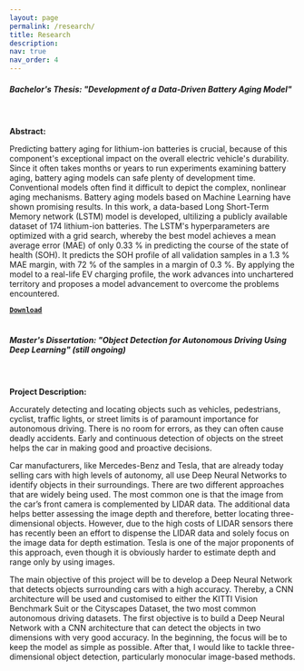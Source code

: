 ```yaml
---
layout: page
permalink: /research/
title: Research
description:
nav: true
nav_order: 4
---
```


##### **Bachelor's Thesis: "Development of a Data-Driven Battery Aging Model"**
<br/><br/>**Abstract:**

Predicting battery aging for lithium-ion batteries is crucial, because of this component's exceptional impact on the overall electric vehicle's durability. Since it often takes months or years to run experiments examining battery aging, battery aging models can safe plenty of development time. Conventional models often find it difficult to depict the complex, nonlinear aging mechanisms. Battery aging models based on Machine Learning have shown promising results. In this work, a data-based Long Short-Term Memory network (LSTM) model is developed, ultilizing a publicly available dataset of 174 lithium-ion batteries. The LSTM's hyperparameters are optimized with a grid search, whereby the best model achieves a mean average error (MAE) of only 0.33 % in predicting the course of the state of health (SOH). It predicts the SOH profile of all validation samples in a 1.3 % MAE margin, with 72 % of the samples in a margin of 0.3 %. By applying the model to a real-life EV charging profile, the work advances into unchartered territory and proposes a model advancement to overcome the problems encountered.

[**`Download`**](https://patrick-richter.github.io/assets/pdf/bachelors_thesis.pdf)
<br/><br/>
##### **Master's Dissertation: "Object Detection for Autonomous Driving Using Deep Learning" (still ongoing)**
<br/><br/>**Project Description:**

Accurately detecting and locating objects such as vehicles, pedestrians, cyclist, traffic lights, or street limits is of paramount importance for autonomous driving. There is no room for errors, as they can often cause deadly accidents. Early and continuous detection of objects on the street helps the car in making good and proactive decisions. 

Car manufacturers, like Mercedes-Benz and Tesla, that are already today selling cars with high levels of autonomy, all use Deep Neural Networks to identify objects in their surroundings. There are two different approaches that are widely being used. The most common one is that the image from the car’s front camera is complemented by LIDAR data. The additional data helps better assessing the image depth and therefore, better locating three-dimensional objects. However, due to the high costs of LIDAR sensors there has recently been an effort to dispense the LIDAR data and solely focus on the image data for depth estimation. Tesla is one of the major proponents of this approach, even though it is obviously harder to estimate depth and range only by using images.

The main objective of this project will be to develop a Deep Neural Network that detects objects surrounding cars with a high accuracy. Thereby, a CNN architecture will be used and customised to either the KITTI Vision Benchmark Suit or the Cityscapes Dataset, the two most common autonomous driving datasets. The first objective is to build a Deep Neural Network with a CNN architecture that can detect the objects in two dimensions with very good accuracy. In the beginning, the focus will be to keep the model as simple as possible. After that, I would like to tackle three-dimensional object detection, particularly monocular image-based methods. 

